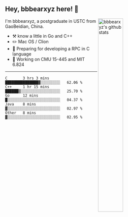 ## Hey, bbbearxyz here! :wave:

<img align="right" alt="bbbearxyz's github stats" width="40%" src="https://github-readme-stats.vercel.app/api?username=bbbearxyz&show_icons=true">

I'm bbbearxyz, a postgraduate in USTC from GaoBeidian, China.

-   :hammer_and_pick:    know a little in Go and C++
-   :pencil2: Mac OS / Clion
-   :seedling: Preparing for developing a RPC in C language 
-   :thinking: Working on CMU 15-445 and MIT 6.824
---
<!--START_SECTION:waka-->
```text
C       3 hrs 3 mins    ███████████████▓░░░░░░░░░   62.06 % 
C++     1 hr 15 mins    ██████▒░░░░░░░░░░░░░░░░░░   25.70 % 
Go      12 mins         █░░░░░░░░░░░░░░░░░░░░░░░░   04.37 % 
Java    8 mins          ▓░░░░░░░░░░░░░░░░░░░░░░░░   02.97 % 
Other   8 mins          ▓░░░░░░░░░░░░░░░░░░░░░░░░   02.95 % 
```
<!--END_SECTION:waka-->
